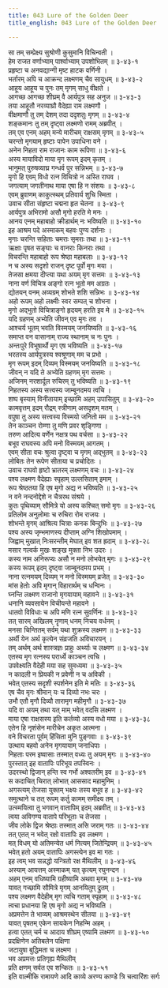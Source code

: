 ```yaml
---
title: 043 Lure of the Golden Deer
title_english: 043 Lure of the Golden Deer

---
```

<div class="audioEmbed"  caption="श्रीराम-हरिसीताराममूर्ति-घनपाठिभ्यां वचनम्" src="https://archive.org/download/Ramayana-recitation-Sriram-harisItArAmamUrti-Ghanapaati-v2/Kanda_3/Kanda_3_ARK-043-Swarna_Mruga_Grahanaardham_Rama_Agamanam.mp3"></div>

सा तम् सम्प्रेक्ष्य सुश्रोणी कुसुमानि विचिन्वती ।  
हेम राजत वर्णाभ्याम् पार्श्वाभ्याम् उपशोभितम् ॥ ३-४३-१  
प्रहृष्टा च अनवद्यान्गी मृष्ट हाटक वर्णिनी ।  
भर्तारम् अपि च आक्रन्द लक्ष्मणम् चैव सायुधम् ॥ ३-४३-२  
आहूय आहूय च पुनः तम् मृगम् साधु वीक्षते ।  
आगच्छ आगच्छ शीघ्रम् वै आर्यपुत्र सह अनुज ॥ ३-४३-३  
तया आहूतौ नरव्याघ्रौ वैदेह्या राम लक्ष्मणौ ।  
वीक्षमाणौ तु तम् देशम् तदा ददृशतुः मृगम् ॥ ३-४३-४  
शङ्कमानः तु तम् दृष्ट्वा लक्ष्मणो रामम् अब्रवीत् ।  
तम् एव एनम् अहम् मन्ये मारीचम् राक्षसम् मृगम् ॥ ३-४३-५  
चरन्तो मृगयाम् हृष्टाः पापेन उपाधिना वने ।  
अनेन निहता राम राजानः काम रूपिणा ॥ ३-४३-६  
अस्य मायाविदो माया मृग रूपम् इदम् कृतम् ।  
भानुमत् पुरुषव्याघ्र गन्धर्व पुर सन्निभम् ॥ ३-४३-७  
मृगो हि एवम् विधो रत्न विचित्रो न अस्ति राघव ।  
जगत्याम् जगतीनाथ माया एषा हि न संशयः ॥ ३-४३-८  
एवम् ब्रुवाणम् काकुत्स्थम् प्रतिवार्य शुचि स्मिता ।  
उवाच सीता संहृष्टा चद्मना हृत चेतना ॥ ३-४३-९  
आर्यपुत्र अभिरामो असौ मृगो हरति मे मनः ।  
आनय एनम् महाबाहो क्रीडार्थम् नः भविष्यति ॥ ३-४३-१०  
इह आश्रम पदे अस्माकम् बहवः पुण्य दर्शनाः ।  
मृगाः चरन्ति सहिताः चमराः सृमराः तथा ॥ ३-४३-११  
ऋक्षाः पृषत सङ्घाः च वानराः किनराः तथा ।  
विचरन्ति महाबाहो रूप श्रेष्ठा महाबलाः ॥ ३-४३-१२  
न च अस्य सदृशो राजन् दृष्ट पूर्वो मृगः मया ।  
तेजसा क्षमया दीप्त्या यथा अयम् मृग सत्तमः ॥ ३-४३-१३  
नाना वर्ण विचित्र अङ्गो रत्न भूतो मम अग्रतः ।  
द्योतयन् वनम् अव्यग्रम् शोभते शशि सन्निभः ॥ ३-४३-१४  
अहो रूपम् अहो लक्ष्मीः स्वर सम्पत् च शोभना ।  
मृगो अद्भुतो विचित्राङ्गो हृदयम् हरति इव मे ॥ ३-४३-१५  
यदि ग्रहणम् अभ्येति जीवन् एव मृगः तव ।  
आश्चर्य भूतम् भवति विस्मयम् जनयिष्यति ॥ ३-४३-१६  
समाप्त वन वासानाम् राज्य स्थानाम् च नः पुनः ।  
अन्तःपुरे विभूषार्थो मृग एष भविष्यति ॥ ३-४३-१७  
भरतस्य आर्यपुत्रस्य श्वश्रूणाम् मम च प्रभो ।  
मृग रूपम् इदम् दिव्यम् विस्मयम् जनयिष्यति ॥ ३-४३-१८  
जीवन् न यदि ते अभ्येति ग्रहणम् मृग सत्तमः ।  
अजिनम् नरशार्दूल रुचिरम् तु भविष्यति ॥ ३-४३-१९  
निहतस्य अस्य सत्त्वस्य जाम्बूनदमय त्वचि ।  
शष्प बृस्याम् विनीतायाम् इच्छामि अहम् उपासितुम् ॥ ३-४३-२०  
कामवृत्तम् इदम् रौद्रम् स्त्रीणाम् असदृशम् मतम् ।  
वपुषा तु अस्य सत्त्वस्य विस्मयो जनितो मम ॥ ३-४३-२१  
तेन काञ्चन रोम्णा तु मणि प्रवर शृङ्गिणा ।  
तरुण आदित्य वर्णेन नक्षत्र पथ वर्चसा ॥ ३-४३-२२  
बभूव राघवस्य अपि मनो विस्मयम् आगतम् ।  
एवम् सीता वचः श्रुत्वा दृष्ट्वा च मृगम् अद्भुतम् ॥ ३-४३-२३  
लोबितः तेन रूपेण सीताया च प्रचोदितः ।  
उवाच राघवो हृष्टो भ्रातरम् लक्ष्मणम् वचः ॥ ३-४३-२४  
पश्य लक्ष्मण वैदेह्याः स्पृहाम् उल्लसिताम् इमाम् ।  
रूप श्रेष्ठतया हि एष मृगो अद्य न भविष्यति ॥ ३-४३-२५  
न वने नन्दनोद्देशे न चैत्ररथ संश्रये ।  
कुतः पृथिव्याम् सौमित्रे यो अस्य कश्चित् समो मृगः ॥ ३-४३-२६  
प्रतिलोम अनुलोमाः च रुचिरा रोम राजयः ।  
शोभन्ते मृगम् आश्रित्य चित्राः कनक बिन्दुभिः ॥ ३-४३-२७  
पश्य अस्य जृम्भमाणस्य दीप्ताम् अग्नि शिखोपमाम् ।  
जिह्वाम् मुखात् निःसरन्तीम् मेघात् इव शत ह्रदाम् ॥ ३-४३-२८  
मसार गल्वर्क मुखः शङ्ख मुक्ता निभ उदरः ।  
कस्य नाम अनिरूप्यः असौ न मनो लोभयेत् मृगः ॥ ३-४३-२९  
कस्य रूपम् इदम् दृष्ट्वा जाम्बूनदमय प्रभम् ।  
नाना रत्नमयम् दिव्यम् न मनो विस्मयम् व्रजेत् ॥ ३-४३-३०  
मांस हेतोः अपि मृगान् विहारार्थम् च धन्विनः ।  
घ्नन्ति लक्ष्मण राजानो मृगयायाम् महावने ॥ ३-४३-३१  
धनानि व्यवसायेन विचीयन्ते महावने ।  
धातवो विविधाः च अपि मणि रत्न सुवर्णिनः ॥ ३-४३-३२  
तत् सारम् अखिलम् नॄणाम् धनम् निचय वर्धनम् ।  
मनसा चिन्तितम् सर्वम् यथा शुक्रस्य लक्ष्मण ॥ ३-४३-३३  
अर्थी येन अर्थ कृत्येन संव्रजति अविचारयन् ।  
तम् अर्थम् अर्थ शास्त्रज्ञः प्राहुः अर्थ्याः च लक्ष्मण ॥ ३-४३-३४  
एतस्य मृग रत्नस्य परार्ध्ये काञ्चन त्वचि ।  
उपवेक्ष्यति वैदेही मया सह सुमध्यमा ॥ ३-४३-३५  
न कादली न प्रियकी न प्रवेणी न च अविकी ।  
भवेत् एतस्य सदृशी स्पर्शनेन इति मे मतिः ॥ ३-४३-३६  
एष चैव मृगः श्रीमान् यः च दिव्यो नभः चरः ।  
उभौ एतौ मृगौ दिव्यौ तारामृग महीमृगौ ॥ ३-४३-३७  
यदि वा अयम् तथा यत् माम् भवेत् वदसि लक्ष्मण ।  
माया एषा राक्षसस्य इति कर्तव्यो अस्य वधो मया ॥ ३-४३-३८  
एतेन हि नृशंसेन मारीचेन अकृत आत्मना ।  
वने विचरता पूर्वम् हिंसिता मुनि पुङ्गवाः ॥ ३-४३-३९  
उत्थाय बहवो अनेन मृगयायाम् जनाधिपाः ।  
निहताः परम इष्वासाः तस्मात् वध्यः तु अयम् मृगः ॥ ३-४३-४०  
पुरस्तात् इह वातापिः परिभूय तपस्विनः ।  
उदरस्थो द्विजान् हन्ति स्व गर्भो अश्वतरीम् इव ॥ ३-४३-४१  
स कदाचित् चिरात् लोभात् आससाद महामुनिम् ।  
अगस्त्यम् तेजसा युक्तम् भक्ष्यः तस्य बभूव ह ॥ ३-४३-४२  
समुत्थाने च तत् रूपम् कर्तु कामम् समीक्ष्य तम् ।  
उत्स्मयित्वा तु भगवान् वातापिम् इदम् अब्रवीत् ॥ ३-४३-४३  
त्वया अविगण्य वातापे परिभूताः च तेजसा ।  
जीव लोके द्विज श्रेष्ठाः तस्मात् असि जराम् गतः ॥ ३-४३-४४  
तत् एतत् न भवेत् रक्षो वातापिः इव लक्ष्मण ।  
मत् विधम् यो अतिमन्येत धर्म नित्यम् जितेन्द्रियम् ॥ ३-४३-४५  
भवेत् हतो अयम् वातापिः अगस्त्येन इव मा गतः ।  
इह त्वम् भव सन्नद्धो यन्त्रितो रक्ष मैथिलीम् ॥ ३-४३-४६  
अस्याम् आयत्तम् अस्माकम् यत् कृत्यम् रघुनन्दन ।  
अहम् एनम् वधिष्यामि ग्रहीष्यामि अथवा मृगम् ॥ ३-४३-४७  
यावत् गच्छामि सौमित्रे मृगम् आनयितुम् द्रुतम् ।  
पश्य लक्ष्मण वैदेहीम् मृग त्वचि गताम् स्पृहाम् ॥ ३-४३-४८  
त्वचा प्रधानया हि एष मृगो अद्य न भविष्यति ।  
अप्रमत्तेन ते भाव्यम् आश्रमस्थेन सीतया ॥ ३-४३-४९  
यावत् पृषतम् एकेन सायकेन निहन्मि अहम् ।  
हत्वा एतत् चर्म च आदाय शीघ्रम् एष्यामि लक्ष्मण ॥ ३-४३-५०  
प्रदक्षिणेन अतिबलेन पक्षिणा  
जटायुषा बुद्धिमता च लक्ष्मण ।  
भव अप्रमत्तः प्रतिगृह्य मैथिलीम्  
प्रति क्षणम् सर्वत एव शन्कितः ॥ ३-४३-५१  
इति वाल्मीकि रामायणे आदि काव्ये अरण्य काण्डे त्रि चत्वारिंशः सर्गः